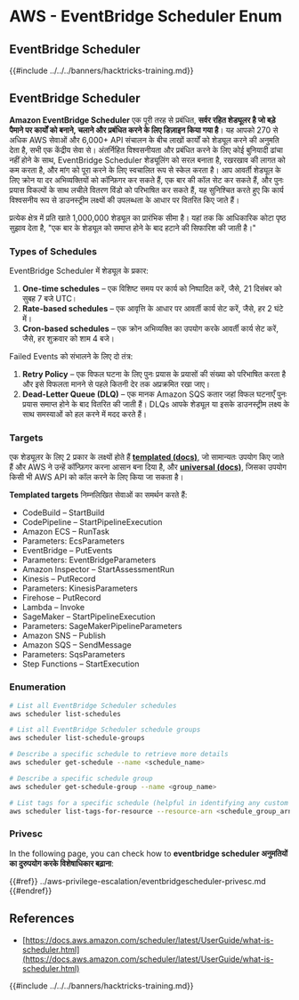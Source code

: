 # AWS - EventBridge Scheduler Enum

## EventBridge Scheduler

{{#include ../../../banners/hacktricks-training.md}}

## EventBridge Scheduler

**Amazon EventBridge Scheduler** एक पूरी तरह से प्रबंधित, **सर्वर रहित शेड्यूलर है जो बड़े पैमाने पर कार्यों को बनाने, चलाने और प्रबंधित करने के लिए डिज़ाइन किया गया है**। यह आपको 270 से अधिक AWS सेवाओं और 6,000+ API संचालन के बीच लाखों कार्यों को शेड्यूल करने की अनुमति देता है, सभी एक केंद्रीय सेवा से। अंतर्निहित विश्वसनीयता और प्रबंधित करने के लिए कोई बुनियादी ढांचा नहीं होने के साथ, EventBridge Scheduler शेड्यूलिंग को सरल बनाता है, रखरखाव की लागत को कम करता है, और मांग को पूरा करने के लिए स्वचालित रूप से स्केल करता है। आप आवर्ती शेड्यूल के लिए क्रोन या दर अभिव्यक्तियों को कॉन्फ़िगर कर सकते हैं, एक बार की कॉल सेट कर सकते हैं, और पुनः प्रयास विकल्पों के साथ लचीले वितरण विंडो को परिभाषित कर सकते हैं, यह सुनिश्चित करते हुए कि कार्य विश्वसनीय रूप से डाउनस्ट्रीम लक्ष्यों की उपलब्धता के आधार पर वितरित किए जाते हैं।

प्रत्येक क्षेत्र में प्रति खाते 1,000,000 शेड्यूल का प्रारंभिक सीमा है। यहां तक कि आधिकारिक कोटा पृष्ठ सुझाव देता है, "एक बार के शेड्यूल को समाप्त होने के बाद हटाने की सिफारिश की जाती है।"&#x20;

### Types of Schedules

EventBridge Scheduler में शेड्यूल के प्रकार:

1. **One-time schedules** – एक विशिष्ट समय पर कार्य को निष्पादित करें, जैसे, 21 दिसंबर को सुबह 7 बजे UTC।
2. **Rate-based schedules** – एक आवृत्ति के आधार पर आवर्ती कार्य सेट करें, जैसे, हर 2 घंटे में।
3. **Cron-based schedules** – एक क्रोन अभिव्यक्ति का उपयोग करके आवर्ती कार्य सेट करें, जैसे, हर शुक्रवार को शाम 4 बजे।

Failed Events को संभालने के लिए दो तंत्र:

1. **Retry Policy** – एक विफल घटना के लिए पुनः प्रयास के प्रयासों की संख्या को परिभाषित करता है और इसे विफलता मानने से पहले कितनी देर तक अप्रक्रमित रखा जाए।
2. **Dead-Letter Queue (DLQ)** – एक मानक Amazon SQS कतार जहां विफल घटनाएँ पुनः प्रयास समाप्त होने के बाद वितरित की जाती हैं। DLQs आपके शेड्यूल या इसके डाउनस्ट्रीम लक्ष्य के साथ समस्याओं को हल करने में मदद करते हैं।

### Targets

एक शेड्यूलर के लिए 2 प्रकार के लक्ष्यों होते हैं [**templated (docs)**](https://docs.aws.amazon.com/scheduler/latest/UserGuide/managing-targets-templated.html), जो सामान्यतः उपयोग किए जाते हैं और AWS ने उन्हें कॉन्फ़िगर करना आसान बना दिया है, और [**universal (docs)**](https://docs.aws.amazon.com/scheduler/latest/UserGuide/managing-targets-universal.html), जिसका उपयोग किसी भी AWS API को कॉल करने के लिए किया जा सकता है।

**Templated targets** निम्नलिखित सेवाओं का समर्थन करते हैं:

- CodeBuild – StartBuild
- CodePipeline – StartPipelineExecution
- Amazon ECS – RunTask
- Parameters: EcsParameters
- EventBridge – PutEvents
- Parameters: EventBridgeParameters
- Amazon Inspector – StartAssessmentRun
- Kinesis – PutRecord
- Parameters: KinesisParameters
- Firehose – PutRecord
- Lambda – Invoke
- SageMaker – StartPipelineExecution
- Parameters: SageMakerPipelineParameters
- Amazon SNS – Publish
- Amazon SQS – SendMessage
- Parameters: SqsParameters
- Step Functions – StartExecution

### Enumeration
```bash
# List all EventBridge Scheduler schedules
aws scheduler list-schedules

# List all EventBridge Scheduler schedule groups
aws scheduler list-schedule-groups

# Describe a specific schedule to retrieve more details
aws scheduler get-schedule --name <schedule_name>

# Describe a specific schedule group
aws scheduler get-schedule-group --name <group_name>

# List tags for a specific schedule (helpful in identifying any custom tags or permissions)
aws scheduler list-tags-for-resource --resource-arn <schedule_group_arn>
```
### Privesc

In the following page, you can check how to **eventbridge scheduler अनुमतियों का दुरुपयोग करके विशेषाधिकार बढ़ाना**:

{{#ref}}
../aws-privilege-escalation/eventbridgescheduler-privesc.md
{{#endref}}

## References

- [https://docs.aws.amazon.com/scheduler/latest/UserGuide/what-is-scheduler.html](https://docs.aws.amazon.com/scheduler/latest/UserGuide/what-is-scheduler.html)

{{#include ../../../banners/hacktricks-training.md}}
